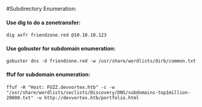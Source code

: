 #Subdirectory Enumeration:

#### Use dig to do a zonetransfer:
```
dig axfr friendzone.red @10.10.10.123
```
#### Use gobuster for subdomain enumeration:
```
gobuster dns -d friendzone.red -w /usr/share/wordlists/dirb/common.txt
```
#### ffuf for subdomain enumeration:
```
ffuf -H "Host: FUZZ.devvortex.htb" -c -w "/usr/share/wordlists/seclists/Discovery/DNS/subdomains-top1million-20000.txt" -u http://devvortex.htb/portfolio.html
```

